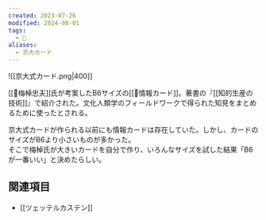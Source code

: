 ```yaml
---
created: 2023-07-26
modified: 2024-08-01
tags:
  - 📝
aliases:
  - 京大カード
---
```

![[京大式カード.png|400]]

[[👤梅棹忠夫]]氏が考案したB6サイズの[[📝情報カード]]。著書の『[[知的生産の技術]]』で紹介された。文化人類学のフィールドワークで得られた知見をまとめるために使ったとされる。

京大式カードが作られる以前にも情報カードは存在していた。しかし、カードのサイズがB6より小さいものが多かった。  
そこで梅棹氏が大きいカードを自分で作り、いろんなサイズを試した結果「B6が一番いい」と決めたらしい。

## 関連項目
- [[ツェッテルカステン]]
